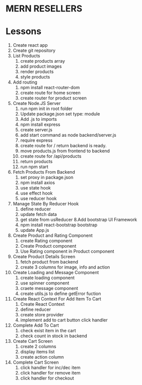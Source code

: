 # MERN RESELLERS

# Lessons
1. Create react app
2. Create git repository
3. List Products
    1. create products array
    2. add product images
    3. render products
    4. style products
4. Add routing
    1. npm install react-router-dom
    2. create route for home screen
    3. create router for product screen
5. Create Node.JS Server
   1. run npm init in root folder
   2. Update package.json set type: module
   3. Add .js to imports
   4. npm install express
   5. create server.js
   6. add start command as node backend/server.js
   7. require express
   8. create route for / return backend is ready.
   9. move products.js from frontend to backend
   10. create route for /api/products
   11. return products
   12. run npm start
6. Fetch Products From Backend
   1. set proxy in package.json
   2. npm install axios
   3. use state hook
   4. use effect hook
   5. use reducer hook
7. Manage State By Reducer Hook
   1. define reducer
   2. update fetch data
   3. get state from usReducer
8.Add bootstrap UI Framework
    1. npm install react-bootstrap bootstrap
    2. update App.js
9. Create Product and Rating Component
    1. create Rating component
    2. Create Product component
    3. Use Rating component in Product component
10. Create Product Details Screen
    1. fetch product from backend
    2. create 3 columns for image, info and action
11. Create Loading and Message Component
    1. create loading component
    2. use spinner component
    3. craete message component
    4. create utils.js to define getError fuction
12. Create React Context For Add Item To Cart
    1. Create React Context
    2. define reducer
    3. create store provider
    4. implement add to cart button click handler
13. Complete Add To Cart
    1. check exist item in the cart
    2. check count in stock in backend
14. Create Cart Screen
    1. create 2 columns
    2. display items list
    3. create action column
15. Complete Cart Screen
    1. click handler for inc/dec item
    2. click handler for remove item
    3. click handler for checkout